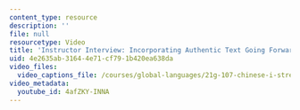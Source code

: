 ```yaml
---
content_type: resource
description: ''
file: null
resourcetype: Video
title: 'Instructor Interview: Incorporating Authentic Text Going Forward'
uid: 4e2635ab-3164-4e71-cf79-1b420ea638da
video_files:
  video_captions_file: /courses/global-languages/21g-107-chinese-i-streamlined-fall-2014/instructor-insights/instructor-interview-course-iteration/4afZKY-INNA.vtt
video_metadata:
  youtube_id: 4afZKY-INNA
---
```

